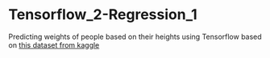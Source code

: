 # Tensorflow_2-Regression_1
Predicting weights of people based on their heights using Tensorflow based on [this dataset from kaggle](https://www.kaggle.com/datasets/burnoutminer/heights-and-weights-dataset)
